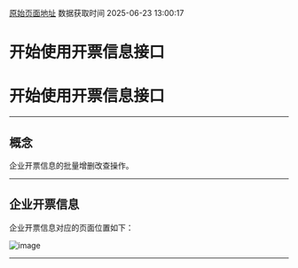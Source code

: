 [原始页面地址](https://docs.ekuaibao.com/docs/open-api/payerInfo/info)
数据获取时间 2025-06-23 13:00:17

# 开始使用开票信息接口

# 开始使用开票信息接口

* * *

## 概念​

企业开票信息的批量增删改查操作。

* * *

## 企业开票信息​

企业开票信息对应的页面位置如下：

![image](/assets/images/企业开票信息-1fe7e690cb94a58fb61709e479080d7f.png)

* * *
